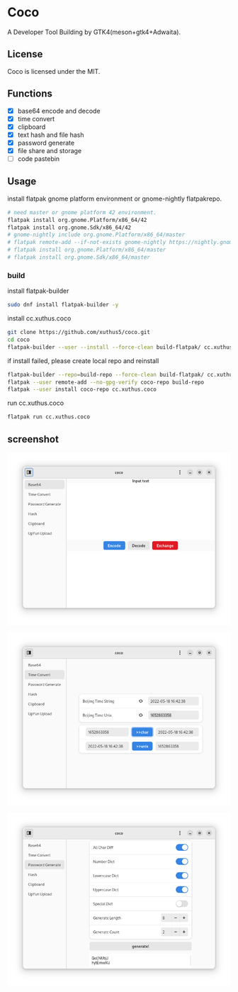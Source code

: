 # Coco

A Developer Tool Building by GTK4(meson+gtk4+Adwaita).

## License

Coco is licensed under the MIT.

## Functions

- [x] base64 encode and decode
- [x] time convert
- [x] clipboard
- [x] text hash and file hash
- [x] password generate
- [x] file share and storage
- [ ] code pastebin

## Usage

install flatpak gnome platform environment or gnome-nightly flatpakrepo.

```sh
# need master or gnome platform 42 environment.
flatpak install org.gnome.Platform/x86_64/42
flatpak install org.gnome.Sdk/x86_64/42
# gnome-nightly include org.gnome.Platform/x86_64/master
# flatpak remote-add --if-not-exists gnome-nightly https://nightly.gnome.org/gnome-nightly.flatpakrepo
# flatpak install org.gnome.Platform/x86_64/master
# flatpak install org.gnome.Sdk/x86_64/master
```

### build

install flatpak-builder

```sh
sudo dnf install flatpak-builder -y
```

install cc.xuthus.coco

```sh
git clone https://github.com/xuthus5/coco.git
cd coco
flatpak-builder --user --install --force-clean build-flatpak/ cc.xuthus.coco.json
```

if install failed, please create local repo and reinstall

```sh
flatpak-builder --repo=build-repo --force-clean build-flatpak/ cc.xuthus.coco.json
flatpak --user remote-add --no-gpg-verify coco-repo build-repo
flatpak --user install coco-repo cc.xuthus.coco
```

run cc.xuthus.coco

```sh
flatpak run cc.xuthus.coco
```

## screenshot

![base64](screenshot/base64.png)

![time-convert](screenshot/time-convert.png)

![password-generate](screenshot/password-generate.png)
